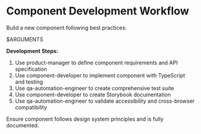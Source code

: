 
# Component Development Workflow  
Build a new component following best practices:

$ARGUMENTS

**Development Steps:**
1. Use product-manager to define component requirements and API specification
2. Use component-developer to implement component with TypeScript and testing
3. Use qa-automation-engineer to create comprehensive test suite
4. Use component-developer to create Storybook documentation
5. Use qa-automation-engineer to validate accessibility and cross-browser compatibility

Ensure component follows design system principles and is fully documented.
